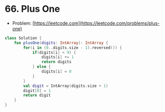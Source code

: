 # 66. Plus One

- Problem: [https://leetcode.com](https://leetcode.com/problems/plus-one)

```kotlin
class Solution {
    fun plusOne(digits: IntArray): IntArray {
        for(i in (0..digits.size - 1).reversed()) {
            if(digits[i] < 9) {
                digits[i] += 1
                return digits
            } else {
                digits[i] = 0
            }
        }
        val digit = IntArray(digits.size + 1)
        digit[0] = 1
        return digit
    }
}
```